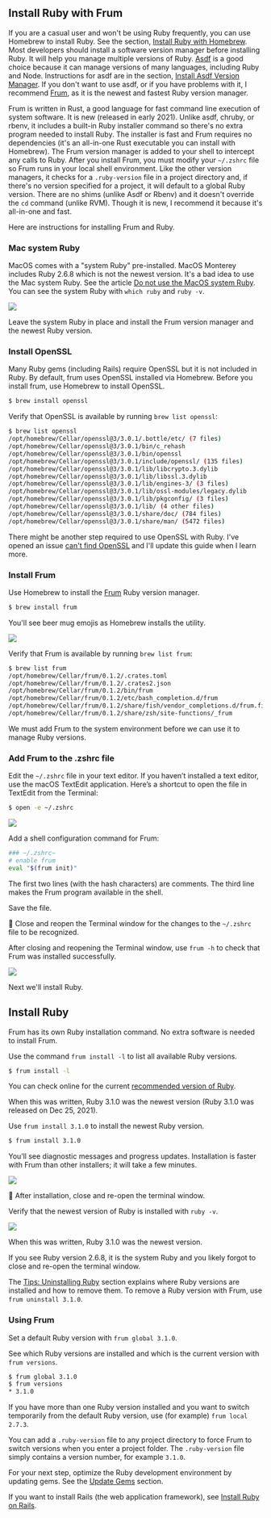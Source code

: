 ## Install Ruby with Frum

If you are a casual user and won't be using Ruby frequently, you can use Homebrew to install Ruby. See the section, [Install Ruby with Homebrew](/ruby/13.html). Most developers should install a software version manager before installing Ruby. It will help you manage multiple versions of Ruby. [Asdf](https://asdf-vm.com/) is a good choice because it can manage versions of many languages, including Ruby and Node. Instructions for asdf are in the section, [Install Asdf Version Manager](/ruby/5.html). If you don't want to use asdf, or if you have problems with it, I recommend [Frum](https://github.com/TaKO8Ki/frum), as it is the newest and fastest Ruby version manager.

Frum is written in Rust, a good language for fast command line execution of system software. It is new (released in early 2021). Unlike asdf, chruby, or rbenv, it includes a built-in Ruby installer command so there's no extra program needed to install Ruby. The installer is fast and Frum requires no dependencies (it's an all-in-one Rust executable you can install with Homebrew). The Frum version manager is added to your shell to intercept any calls to Ruby. After you install Frum, you must modify your `~/.zshrc` file so Frum runs in your local shell environment. Like the other version managers, it checks for a `.ruby-version` file in a project directory and, if there's no version specified for a project, it will default to a global Ruby version. There are no shims (unlike Asdf or Rbenv) and it doesn't override the  `cd` command (unlike RVM). Though it is new, I recommend it because it's all-in-one and fast.

Here are instructions for installing Frum and Ruby.

### Mac system Ruby

MacOS comes with a "system Ruby" pre-installed. MacOS Monterey includes Ruby 2.6.8 which is not the newest version. It's a bad idea to use the Mac system Ruby. See the article [Do not use the MacOS system Ruby](/faq/do-not-use-mac-system-ruby/index.html). You can see the system Ruby with `which ruby` and `ruby -v`.

![](/assets/images/ruby/macos-system-ruby.png)

Leave the system Ruby in place and install the Frum version manager and the newest Ruby version.

### Install OpenSSL

Many Ruby gems (including Rails) require OpenSSL but it is not included in Ruby. By default, frum uses OpenSSL installed via Homebrew. Before you install frum, use Homebrew to install OpenSSL.

```bash
$ brew install openssl
```

Verify that OpenSSL is available by running `brew list openssl`:

```bash
$ brew list openssl
/opt/homebrew/Cellar/openssl@3/3.0.1/.bottle/etc/ (7 files)
/opt/homebrew/Cellar/openssl@3/3.0.1/bin/c_rehash
/opt/homebrew/Cellar/openssl@3/3.0.1/bin/openssl
/opt/homebrew/Cellar/openssl@3/3.0.1/include/openssl/ (135 files)
/opt/homebrew/Cellar/openssl@3/3.0.1/lib/libcrypto.3.dylib
/opt/homebrew/Cellar/openssl@3/3.0.1/lib/libssl.3.dylib
/opt/homebrew/Cellar/openssl@3/3.0.1/lib/engines-3/ (3 files)
/opt/homebrew/Cellar/openssl@3/3.0.1/lib/ossl-modules/legacy.dylib
/opt/homebrew/Cellar/openssl@3/3.0.1/lib/pkgconfig/ (3 files)
/opt/homebrew/Cellar/openssl@3/3.0.1/lib/ (4 other files)
/opt/homebrew/Cellar/openssl@3/3.0.1/share/doc/ (784 files)
/opt/homebrew/Cellar/openssl@3/3.0.1/share/man/ (5472 files)
```

There might be another step required to use OpenSSL with Ruby. I've opened an issue [can't find OpenSSL](https://github.com/TaKO8Ki/frum/issues/113) and I'll update this guide when I learn more.

### Install Frum

Use Homebrew to install the [Frum](https://github.com/TaKO8Ki/frum) Ruby version manager.

```bash
$ brew install frum
```

You'll see beer mug emojis as Homebrew installs the utility.

![](/assets/images/ruby/install-frum.png)

Verify that Frum is available by running `brew list frum`:

```bash
$ brew list frum
/opt/homebrew/Cellar/frum/0.1.2/.crates.toml
/opt/homebrew/Cellar/frum/0.1.2/.crates2.json
/opt/homebrew/Cellar/frum/0.1.2/bin/frum
/opt/homebrew/Cellar/frum/0.1.2/etc/bash_completion.d/frum
/opt/homebrew/Cellar/frum/0.1.2/share/fish/vendor_completions.d/frum.fish
/opt/homebrew/Cellar/frum/0.1.2/share/zsh/site-functions/_frum
```

We must add Frum to the system environment before we can use it to manage Ruby versions.

### Add Frum to the .zshrc file

Edit the `~/.zshrc` file in your text editor. If you haven’t installed a text editor, use the macOS TextEdit application. Here’s a shortcut to open the file in TextEdit from the Terminal:

```bash
$ open -e ~/.zshrc
```

![](/assets/images/ruby/add-frum-to-zshrc.png)

Add a shell configuration command for Frum:

```bash
### ~/.zshrc~
# enable frum
eval "$(frum init)"
```

The first two lines (with the hash characters) are comments. The third line makes the Frum program available in the shell.

Save the file.

🚩 Close and reopen the Terminal window for the changes to the `~/.zshrc` file to be recognized.

After closing and reopening the Terminal window, use `frum -h` to check that Frum was installed successfully.

![](/assets/images/ruby/verify-frum-installation.png)

Next we'll install Ruby.

## Install Ruby

Frum has its own Ruby installation command. No extra software is needed to install Frum.

Use the command `frum install -l` to list all available Ruby versions.

```bash
$ frum install -l
```

You can check online for the current [recommended version of Ruby](http://www.ruby-lang.org/en/downloads/).

When this was written, Ruby 3.1.0 was the newest version (Ruby 3.1.0 was released on Dec 25, 2021).

Use `frum install 3.1.0` to install the newest Ruby version.

```bash
$ frum install 3.1.0
```

You’ll see diagnostic messages and progress updates. Installation is faster with Frum than other installers; it will take a few minutes.

![](/assets/images/ruby/frum-ruby-install-complete.png)

🚩 After installation, close and re-open the terminal window.

Verify that the newest version of Ruby is installed with `ruby -v`.

![](/assets/images/ruby/verify-ruby-install.png)

When this was written, Ruby 3.1.0 was the newest version.

If you see Ruby version 2.6.8, it is the system Ruby and you likely forgot to close and re-open the terminal window.

The [Tips: Uninstalling Ruby](/ruby/9.html) section explains where Ruby versions are installed and how to remove them. To remove a Ruby version with Frum, use  `frum uninstall 3.1.0`.

### Using Frum

Set a default Ruby version with `frum global 3.1.0`.

See which Ruby versions are installed and which is the current version with `frum versions`.

```bash
$ frum global 3.1.0
$ frum versions
* 3.1.0
```

If you have more than one Ruby version installed and you want to switch temporarily from the default Ruby version, use (for example) `frum local 2.7.3`.

You can add a `.ruby-version` file to any project directory to force Frum to switch versions when you enter a project folder. The `.ruby-version` file simply contains a version number, for example `3.1.0`.

For your next step, optimize the Ruby development environment by updating gems. See the [Update Gems](/ruby/7.html) section.

If you want to install Rails (the web application framework), see [Install Ruby on Rails](https://mac.install.guide/rubyonrails/9.html).
